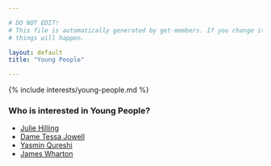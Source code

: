 ```yaml
---

# DO NOT EDIT!
# This file is automatically generated by get-members. If you change it, bad
# things will happen.

layout: default
title: "Young People"

---
```


{% include interests/young-people.md %}

### Who is interested in Young People?


* [Julie Hilling](/members/julie-hilling.html)
* [Dame  Tessa Jowell](/members/dame-tessa-jowell.html)
* [Yasmin Qureshi](/members/yasmin-qureshi.html)
* [James Wharton](/members/james-wharton.html)
